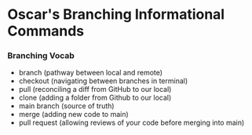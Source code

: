 # Oscar's Branching Informational Commands

### Branching Vocab
- branch (pathway between local and remote)
- checkout (navigating between branches in terminal)
- pull (reconciling a diff from GitHub to our local)
- clone (adding a folder from Github to our local)
- main branch (source of truth)
- merge (adding new code to main)
- pull request (allowing reviews of your code before merging into main)
